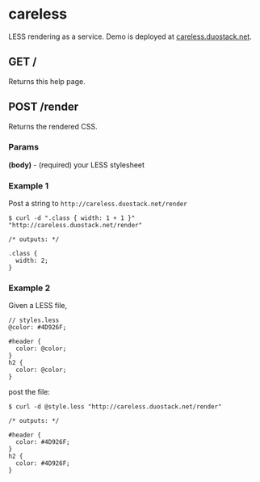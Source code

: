 # careless

LESS rendering as a service.  Demo is deployed at [careless.duostack.net](http://careless.duostack.net).

## GET /

Returns this help page.

## POST /render

Returns the rendered CSS.

### Params

**(body)** - (required) your LESS stylesheet

### Example 1

Post a string to `http://careless.duostack.net/render`

    $ curl -d ".class { width: 1 + 1 }" "http://careless.duostack.net/render"
    
    /* outputs: */
    
    .class {
      width: 2;
    }

### Example 2

Given a LESS file,

    // styles.less
    @color: #4D926F;
    
    #header {
      color: @color;
    }
    h2 {
      color: @color;
    }

post the file:

    $ curl -d @style.less "http://careless.duostack.net/render"
    
    /* outputs: */
    
    #header {
      color: #4D926F;
    }
    h2 {
      color: #4D926F;
    }

